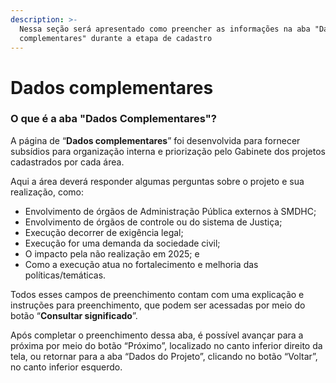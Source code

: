 ```yaml
---
description: >-
  Nessa seção será apresentado como preencher as informações na aba "Dados
  complementares" durante a etapa de cadastro
---
```


# Dados complementares

### O que é a aba "Dados Complementares"?

A página de “**Dados complementares**” foi desenvolvida para fornecer subsídios para organização interna e priorização pelo Gabinete dos projetos cadastrados por cada área.&#x20;

Aqui a área deverá responder algumas perguntas sobre o projeto e sua realização, como:

* Envolvimento de órgãos de Administração Pública externos à SMDHC;
* Envolvimento de órgãos de controle ou do sistema de Justiça;
* Execução decorrer de exigência legal;
* Execução for uma demanda da sociedade civil;&#x20;
* O impacto pela não realização em 2025; e
* Como a execução atua no fortalecimento e melhoria das políticas/temáticas.

Todos esses campos de preenchimento contam com uma explicação e instruções para preenchimento, que podem ser acessadas por meio do botão “**Consultar significado**”.

Após completar o preenchimento dessa aba, é possível avançar para a próxima por meio do botão “Próximo”, localizado no canto inferior direito da tela, ou retornar para a aba “Dados do Projeto”, clicando no botão “Voltar”, no canto inferior esquerdo. &#x20;
